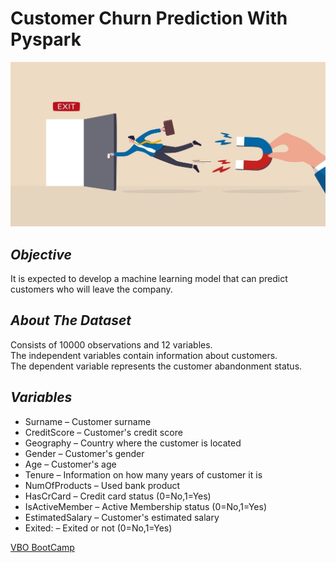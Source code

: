 # **Customer Churn Prediction With Pyspark**

![alt text](https://github.com/UfukBulduk/ChurnPredictionWithPyspark/blob/main/CustomerChurn.jpeg)

## _Objective_ 
It is expected to develop a machine learning model that can predict customers who will leave the company.<br>

## _About The Dataset_
Consists of 10000 observations and 12 variables. <br>
The independent variables contain information about customers.<br>
The dependent variable represents the customer abandonment status.<br>

## _Variables_

* Surname         – Customer surname
* CreditScore     – Customer's credit score
* Geography       – Country where the customer is located
* Gender          – Customer's gender
* Age             – Customer's age
* Tenure          – Information on how many years of customer it is
* NumOfProducts   – Used bank product
* HasCrCard       – Credit card status (0=No,1=Yes)
* IsActiveMember  – Active Membership status (0=No,1=Yes)
* EstimatedSalary – Customer's estimated salary
* Exited:         – Exited or not (0=No,1=Yes)

[VBO BootCamp](https://bootcamp.veribilimiokulu.com/egitim/veri-bilimci-yetistirme-programi)
